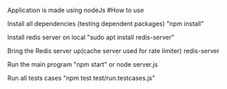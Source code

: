 Application is made using nodeJs
#How to use 

Install all dependencies (testing dependent packages)
"npm install"

Install redis server on local
"sudo apt install redis-server"

Bring the Redis server up(cache server used for rate limiter)
redis-server

Run the main program
"npm start" or node server.js

Run all tests cases
"npm test test/run.testcases.js"
